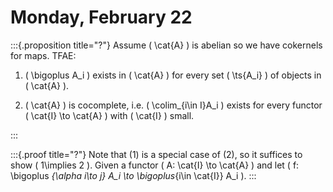 # Monday, February 22



:::{.proposition title="?"}
Assume \( \cat{A} \) is abelian so we have cokernels for maps.
TFAE:

1. \( \bigoplus A_i \) exists in \( \cat{A} \) for every set \( \ts{A_i} \)  of objects in \( \cat{A} \).

2. \( \cat{A} \) is cocomplete, i.e. \( \colim_{i\in I}A_i \) exists for every functor \( \cat{I} \to \cat{A}  \) with \( \cat{I} \) small.

:::


:::{.proof title="?"}
Note that (1) is a special case of (2), so it suffices to show \( 1\implies 2 \).
Given a functor \( A: \cat{I} \to \cat{A} \) and let \( f: \bigoplus _{\alpha i\to j} A_i \to \bigoplus_{i\in \cat{I}} A_i \).
:::


